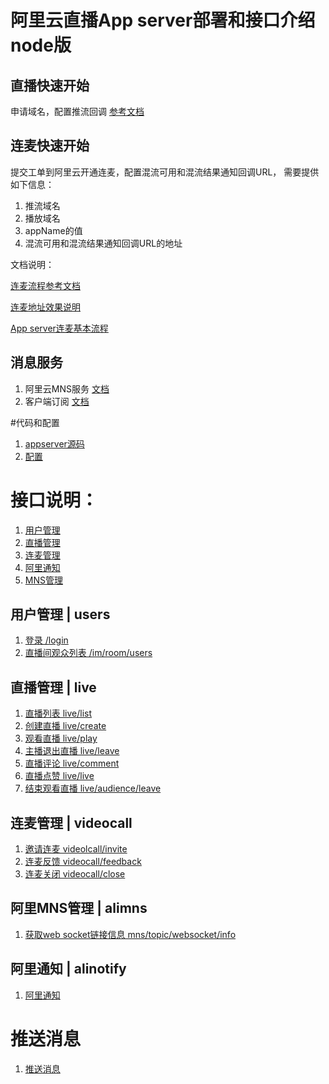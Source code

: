 # 阿里云直播App server部署和接口介绍 node版

## 直播快速开始
  申请域名，配置推流回调 [参考文档](https://help.aliyun.com/document_detail/29957.html?spm=5176.doc45215.6.546.CjFllk)

## 连麦快速开始
  提交工单到阿里云开通连麦，配置混流可用和混流结果通知回调URL， 需要提供如下信息：

  1. 推流域名 
  2. 播放域名
  3. appName的值
  4. 混流可用和混流结果通知回调URL的地址
  
  文档说明：

  [连麦流程参考文档](./pdf/阿里云连麦对接文档.pdf)

  [连麦地址效果说明](./address.md)

  [App server连麦基本流程](./pdf/连麦AppServer处理流程图.pdf)

## 消息服务
1. 阿里云MNS服务 [文档](https://help.aliyun.com/document_detail/27414.html?spm=5176.doc27494.6.539.xhdQKj)
2. 客户端订阅 [文档](./pdf/websocket.pdf)

#代码和配置

1. [appserver源码](https://github.com/ccba/aliyun-live-appserver-code)
2. [配置](./config/config.md)

# 接口说明：

1. [用户管理](#users)
2. [直播管理](#live) 
3. [连麦管理](#videocall)
4. [阿里通知](#alinotify)
5. [MNS管理](#alimns)

## 用户管理 | users

1. [登录 /login](./user/login.md)
2. [直播间观众列表 /im/room/users](./user/roomusers.md)

## 直播管理 | live

1. [直播列表 live/list](./live/list.md)
2. [创建直播 live/create](./live/create.md)
3. [观看直播 live/play](./live/play.md)
4. [主播退出直播 live/leave](./live/close.md)
5. [直播评论 live/comment](./live/comment.md)
6. [直播点赞 live/live](./live/like.md)
7. [结束观看直播 live/audience/leave](./live/leave.md)

## 连麦管理 | videocall

1. [邀请连麦 videolcall/invite](./videocall/invite.md)
2. [连麦反馈 videocall/feedback](./videocall/feedback.md)
3. [连麦关闭 videocall/close](./videocall/close.md)

## 阿里MNS管理 | alimns

1. [获取web socket链接信息 mns/topic/websocket/info](./mns/websocket.md)

## 阿里通知 | alinotify

1. [阿里通知](./alinotify/notify.md)

# 推送消息
1. [推送消息](./msg/msg.md)

